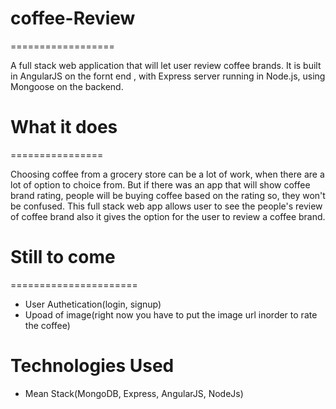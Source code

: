 # coffee-Review
==================

A full stack web application that will let user review coffee brands. It is built in AngularJS on the fornt end , with Express server running in Node.js, using Mongoose on the backend. 

# What it does
================

Choosing coffee from a grocery store can be a lot of work, when there are a lot of option to choice from. But if there was an app that will show coffee brand rating, people will be buying coffee based on the rating so, they won't be confused. This full stack web app allows user to see the people's review of coffee brand also it gives the option for the user to review a coffee brand.


# Still to come
======================
 - User Authetication(login, signup)
 - Upoad of image(right now you have to put the image url inorder to rate the coffee)
 
 
 Technologies Used
 ===================
 - Mean Stack(MongoDB, Express, AngularJS, NodeJs)

